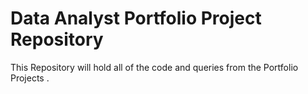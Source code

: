 # Data Analyst Portfolio Project Repository

This Repository will hold all of the code and queries from the Portfolio Projects .
